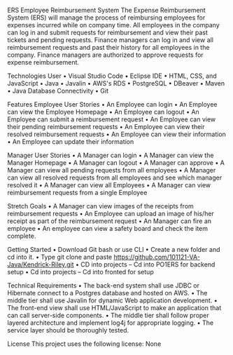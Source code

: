 
ERS Employee Reimbursement System
The Expense Reimbursement System (ERS) will manage the process of reimbursing employees for expenses incurred while on company time. All employees in the company can log in and submit requests for reimbursement and view their past tickets and pending requests. Finance managers can log in and view all reimbursement requests and past their history for all employees in the company. Finance managers are authorized to approve requests for expense reimbursement.

Technologies User
•	Visual Studio Code
•	Eclipse IDE
•	HTML, CSS, and JavaScript
•	Java
•	Javalin
•	AWS's RDS
•	PostgreSQL
•	DBeaver
•	Maven
•	Java Database Connectivity
•	Git

Features
Employee User Stories
•	An Employee can login
•	An Employee can view the Employee Homepage
•	An Employee can logout
•	An Employee can submit a reimbursement request
•	An Employee can view their pending reimbursement requests
•	An Employee can view their resolved reimbursement requests
•	An Employee can view their information
•	An Employee can update their information

Manager User Stories
•	A Manager can login
•	A Manager can view the Manager Homepage
•	A Manager can logout
•	A Manager can approve
•	A Manager can view all pending requests from all employees
•	A Manager can view all resolved requests from all employees and see which manager resolved it
•	A Manager can view all Employees
•	A Manager can view reimbursement requests from a single Employee

Stretch Goals
•	A Manager can view images of the receipts from reimbursement requests 
•	An Employee can upload an image of his/her receipt as part of the reimbursement request 
•	An Manager can fire an employee
•	An employee can view a safety board and check the item complete.

Getting Started
•	Download Git bash or use CLI
•	Create a new folder and cd into it.
•	Type git clone and paste https://github.com/101121-VA-Java/Kendrick-Riley.git
•	CD into projects – Cd into PO1ERS for backend setup
•	Cd into projects – Cd into fronted for setup

Technical Requirements
•	The back-end system shall use JDBC or Hibernate connect to a Postgres database and hosted on AWS.
•	The middle tier shall use Javalin for dynamic Web application development.
•	The front-end view shall use HTML/JavaScript to make an application that can call server-side components.
•	The middle tier shall follow proper layered architecture and implement log4j for appropriate logging.
•	The service layer should be thoroughly tested.

License
This project uses the following license: None






